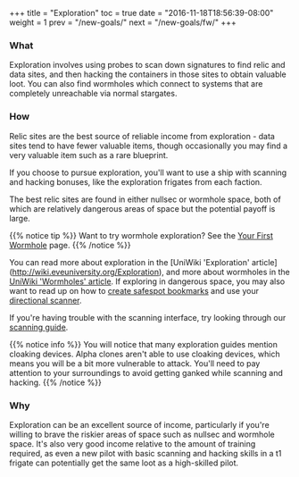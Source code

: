 +++
title = "Exploration"
toc = true
date = "2016-11-18T18:56:39-08:00"
weight = 1
prev = "/new-goals/"
next = "/new-goals/fw/"
+++

### What

Exploration involves using probes to scan down signatures to find relic
and data sites, and then hacking the containers in those sites to obtain
valuable loot. You can also find wormholes which connect to systems that
are completely unreachable via normal stargates.

### How

Relic sites are the best source of reliable income from exploration - data
sites tend to have fewer valuable items, though occasionally you may find
a very valuable item such as a rare blueprint.

If you choose to pursue exploration, you'll want to use a ship with scanning
and hacking bonuses, like the exploration frigates from each faction.

The best relic sites are found in either nullsec or wormhole space, both of
which are relatively dangerous areas of space but the potential payoff is large.

{{% notice tip %}}
Want to try wormhole exploration? See the [Your First Wormhole](/reference/wormholes/)
page.
{{% /notice %}}

You can read more about exploration in the [UniWiki 'Exploration' article]
(http://wiki.eveuniversity.org/Exploration), and more about wormholes in the
[UniWiki 'Wormholes' article](http://wiki.eveuniversity.org/Wormholes).
If exploring in dangerous space, you may also want to read up on how to
[create safespot bookmarks](http://wiki.eveuniversity.org/Bookmarks#Safe_Spots)
and use your [directional scanner](http://wiki.eveuniversity.org/Directional_Scanner_Guide).

If you're having trouble with the scanning interface,
try looking through our [scanning guide](/reference/scanning).

{{% notice info %}}
You will notice that many exploration guides mention cloaking devices. Alpha
clones aren't able to use cloaking devices, which means you will be a bit more
vulnerable to attack. You'll need to pay attention to your surroundings
to avoid getting ganked while scanning and hacking.
{{% /notice %}}

### Why

Exploration can be an excellent source of income, particularly if you're willing
to brave the riskier areas of space such as nullsec and wormhole space. It's also
very good income relative to the amount of training required, as even a new pilot
with basic scanning and hacking skills in a t1 frigate can potentially get the
same loot as a high-skilled pilot.
